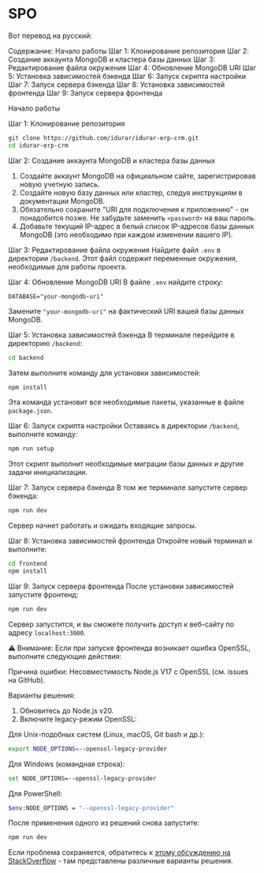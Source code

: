 # SPO
Вот перевод на русский:

Содержание:
Начало работы
Шаг 1: Клонирование репозитория
Шаг 2: Создание аккаунта MongoDB и кластера базы данных
Шаг 3: Редактирование файла окружения
Шаг 4: Обновление MongoDB URI
Шаг 5: Установка зависимостей бэкенда
Шаг 6: Запуск скрипта настройки
Шаг 7: Запуск сервера бэкенда
Шаг 8: Установка зависимостей фронтенда
Шаг 9: Запуск сервера фронтенда

Начало работы

Шаг 1: Клонирование репозитория
```bash
git clone https://github.com/idurar/idurar-erp-crm.git
cd idurar-erp-crm
```

Шаг 2: Создание аккаунта MongoDB и кластера базы данных
1. Создайте аккаунт MongoDB на официальном сайте, зарегистрировав новую учетную запись.
2. Создайте новую базу данных или кластер, следуя инструкциям в документации MongoDB.
3. Обязательно сохраните "URI для подключения к приложению" - он понадобится позже. Не забудьте заменить `<password>` на ваш пароль.
4. Добавьте текущий IP-адрес в белый список IP-адресов базы данных MongoDB (это необходимо при каждом изменении вашего IP).

Шаг 3: Редактирование файла окружения
Найдите файл `.env` в директории `/backend`. Этот файл содержит переменные окружения, необходимые для работы проекта.

Шаг 4: Обновление MongoDB URI
В файле `.env` найдите строку:
```
DATABASE="your-mongodb-uri"
```
Замените `"your-mongodb-uri"` на фактический URI вашей базы данных MongoDB.

Шаг 5: Установка зависимостей бэкенда
В терминале перейдите в директорию `/backend`:
```bash
cd backend
```
Затем выполните команду для установки зависимостей:
```bash
npm install
```
Эта команда установит все необходимые пакеты, указанные в файле `package.json`.

Шаг 6: Запуск скрипта настройки
Оставаясь в директории `/backend`, выполните команду:
```bash
npm run setup
```
Этот скрипт выполнит необходимые миграции базы данных и другие задачи инициализации.

Шаг 7: Запуск сервера бэкенда
В том же терминале запустите сервер бэкенда:
```bash
npm run dev
```
Сервер начнет работать и ожидать входящие запросы.

Шаг 8: Установка зависимостей фронтенда
Откройте новый терминал и выполните:
```bash
cd frontend
npm install
```

Шаг 9: Запуск сервера фронтенда
После установки зависимостей запустите фронтенд:
```bash
npm run dev
```
Сервер запустится, и вы сможете получить доступ к веб-сайту по адресу `localhost:3000`.

⚠️ Внимание: Если при запуске фронтенда возникает ошибка OpenSSL, выполните следующие действия:

Причина ошибки: Несовместимость Node.js V17 с OpenSSL (см. issues на GitHub).

Варианты решения:
1. Обновитесь до Node.js v20.
2. Включите legacy-режим OpenSSL:

Для Unix-подобных систем (Linux, macOS, Git bash и др.):
```bash
export NODE_OPTIONS=--openssl-legacy-provider
```

Для Windows (командная строка):
```bash
set NODE_OPTIONS=--openssl-legacy-provider
```

Для PowerShell:
```bash
$env:NODE_OPTIONS = "--openssl-legacy-provider"
```

После применения одного из решений снова запустите:
```bash
npm run dev
```

Если проблема сохраняется, обратитесь к [этому обсуждению на StackOverflow](https://stackoverflow.com/questions/...) - там представлены различные варианты решения.
